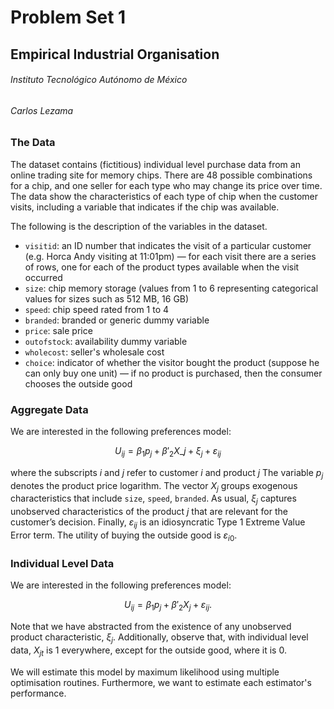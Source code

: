 # Problem Set 1

## Empirical Industrial Organisation

###### Instituto Tecnológico Autónomo de México

###### Carlos Lezama

### The Data

The dataset contains (fictitious) individual level purchase data from an online trading site for memory chips. There are 48 possible combinations for a chip, and one seller for each type who may change its price over time. The data show the characteristics of each type of chip when the customer visits, including a variable that indicates if the chip was available.

The following is the description of the variables in the dataset.

- `visitid`: an ID number that indicates the visit of a particular customer (e.g. Horca Andy visiting at 11:01pm) — for each visit there are a series of rows, one for each of the product types available when the visit occurred
- `size`: chip memory storage (values from 1 to 6 representing categorical values for sizes such as 512 MB, 16 GB)
- `speed`: chip speed rated from 1 to 4
- `branded`: branded or generic dummy variable
- `price`: sale price
- `outofstock`: availability dummy variable
- `wholecost`: seller's wholesale cost
- `choice`: indicator of whether the visitor bought the product (suppose he can only buy one unit) — if no product is purchased, then the consumer chooses the outside good

### Aggregate Data

We are interested in the following preferences model:

$$
U_{ij} = \beta_1 p_j + \beta'_2 X\_j + \xi_j + \varepsilon_{ij}
$$

where the subscripts $i$ and $j$ refer to customer $i$ and product $j$ The variable $p_j$ denotes the product price logarithm. The vector $X_j$ groups exogenous characteristics that include `size`, `speed`, `branded`. As usual, $\xi_j$ captures unobserved characteristics of the product $j$ that are relevant for the customer’s decision. Finally, $\varepsilon_{ij}$ is an idiosyncratic Type 1 Extreme Value Error term. The utility of buying the outside good is $\varepsilon_{i0}$.

### Individual Level Data

We are interested in the following preferences model:

$$
U_{ij} = \beta_1 p_j + \beta'_2 X_j + \varepsilon_{ij}.
$$

Note that we have abstracted from the existence of any unobserved product characteristic, $\xi_{j}$. Additionally, observe that, with individual level data, $X_{jt}$ is 1 everywhere, except for the outside good, where it is 0.

We will estimate this model by maximum likelihood using multiple optimisation routines. Furthermore, we want to estimate each estimator's performance.